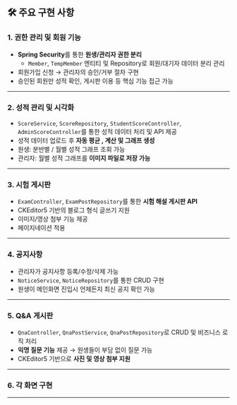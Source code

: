 ## 🛠️ 주요 구현 사항

### 1. 권한 관리 및 회원 기능
- **Spring Security**를 통한 **원생/관리자 권한 분리**
  - `Member`, `TempMember` 엔티티 및 Repository로 회원/대기자 데이터 분리 관리
- 회원가입 신청 → 관리자의 승인/거부 절차 구현
- 승인된 회원만 성적 확인, 게시판 이용 등 핵심 기능 접근 가능

---

### 2. 성적 관리 및 시각화
- `ScoreService`, `ScoreRepository`, `StudentScoreController`, `AdminScoreController`를 통한 성적 데이터 처리 및 API 제공
- 성적 데이터 업로드 후 **자동 평균 , 계산 및 그래프 생성**
- 원생: 분반별 / 월별 성적 그래프 조회 가능
- 관리자: 월별 성적 그래프를 **이미지 파일로 저장 가능**

---

### 3. 시험 게시판
- `ExamController`, `ExamPostRepository`를 통한 **시험 해설 게시판 API**
- CKEditor5 기반의 블로그 형식 글쓰기 지원
- 이미지/영상 첨부 기능 제공
- 페이지네이션 적용

---

### 4. 공지사항
- 관리자가 공지사항 등록/수정/삭제 가능
- `NoticeService`, `NoticeRepository`를 통한 CRUD 구현
- 원생이 메인화면 진입시 언제든지 최신 공지 확인 가능

---

### 5. Q&A 게시판
- `QnaController`, `QnaPostService`, `QnaPostRepository`로 CRUD 및 비즈니스 로직 처리
- **익명 질문 기능** 제공 → 원생들이 부담 없이 질문 가능
- CKEditor5 기반으로 **사진 및 영상 첨부 지원**

---

### 6. 각 화면 구현

---
